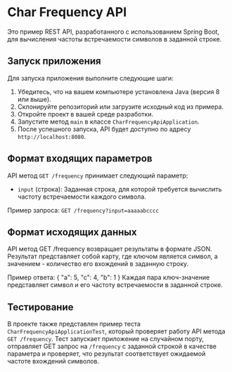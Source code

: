 # Char Frequency API
Это пример REST API, разработанного с использованием Spring Boot, для вычисления частоты встречаемости символов в заданной
строке.

## Запуск приложения
Для запуска приложения выполните следующие шаги:

1. Убедитесь, что на вашем компьютере установлена Java (версия 8 или выше).
2. Склонируйте репозиторий или загрузите исходный код из примера.
3. Откройте проект в вашей среде разработки.
4. Запустите метод `main` в классе `CharFrequencyApiApplication`.
5. После успешного запуска, API будет доступно по адресу `http://localhost:8080`.

## Формат входящих параметров
API метод `GET /frequency` принимает следующий параметр:

* `input` (строка): Заданная строка, для которой требуется вычислить частоту встречаемости каждого символа.

Пример запроса:
`GET /frequency?input=aaaaabcccc`

## Формат исходящих данных
API метод GET /frequency возвращает результаты в формате JSON. Результат представляет собой карту, где ключом является
символ, а значением - количество его вхождений в заданную строку.

Пример ответа:
{
"a": 5,
"c": 4,
"b": 1
}
Каждая пара ключ-значение представляет символ и его частоту встречаемости в заданной строке.

## Тестирование
В проекте также представлен пример теста `CharFrequencyApiApplicationTest`, который проверяет работу API метода 
`GET /frequency`. Тест запускает приложение на случайном порту, отправляет GET запрос на `/frequency` с заданной строкой в 
качестве параметра и проверяет, что результат соответствует ожидаемой частоте вхождений символов.